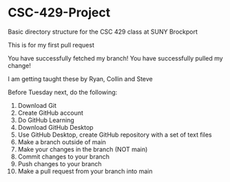 # CSC-429-Project
Basic directory structure for the CSC 429 class at SUNY Brockport

This is for my first pull request

You have successfully fetched my branch!
You have successfully pulled my change!

I am getting taught these by Ryan, Collin and Steve

Before Tuesday next, do the following:

1. Download Git
2. Create GitHub account
3. Do GitHub Learning
4. Download GitHub Desktop
5. Use GitHub Desktop, create GitHub repository with a set of text files
6. Make a branch outside of main
7. Make your changes in the branch  (NOT main)
8. Commit changes to your branch
9. Push changes to your branch
10. Make a pull request from your branch into main

